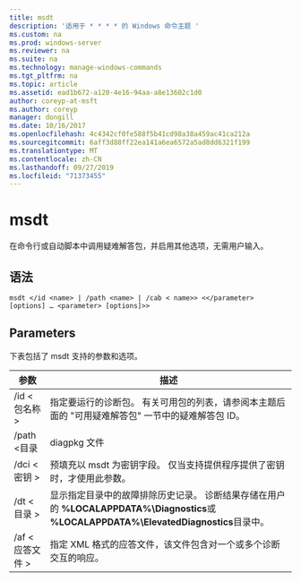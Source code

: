 ```yaml
---
title: msdt
description: '适用于 * * * * 的 Windows 命令主题 '
ms.custom: na
ms.prod: windows-server
ms.reviewer: na
ms.suite: na
ms.technology: manage-windows-commands
ms.tgt_pltfrm: na
ms.topic: article
ms.assetid: ead1b672-a120-4e16-94aa-a8e13602c1d0
author: coreyp-at-msft
ms.author: coreyp
manager: dongill
ms.date: 10/16/2017
ms.openlocfilehash: 4c4342cf0fe588f5b41cd98a38a459ac41ca212a
ms.sourcegitcommit: 6aff3d88ff22ea141a6ea6572a5ad8dd6321f199
ms.translationtype: MT
ms.contentlocale: zh-CN
ms.lasthandoff: 09/27/2019
ms.locfileid: "71373455"
---
```

# <a name="msdt"></a>msdt



在命令行或自动脚本中调用疑难解答包，并启用其他选项，无需用户输入。

## <a name="syntax"></a>语法

```
msdt </id <name> | /path <name> | /cab < name>> <</parameter> [options] … <parameter> [options]>>
```

## <a name="parameters"></a>Parameters

下表包括了 msdt 支持的参数和选项。


|      参数      |                                                                                            描述                                                                                             |
|---------------------|----------------------------------------------------------------------------------------------------------------------------------------------------------------------------------------------------|
| /id \<包名称 > |        指定要运行的诊断包。 有关可用包的列表，请参阅本主题后面的 "可用疑难解答包" 一节中的疑难解答包 ID。         |
|  /path \<目录  |                                                                                           diagpkg 文件                                                                                            |
|   /dci \<密钥 >   |                                        预填充以 msdt 为密钥字段。 仅当支持提供程序提供了密钥时，才使用此参数。                                         |
|  /dt \<目录 >   | 显示指定目录中的故障排除历史记录。 诊断结果存储在用户的 **%LOCALAPPDATA%\Diagnostics**或 **%LOCALAPPDATA%\ElevatedDiagnostics**目录中。 |
| /af \<应答文件 >  |                                               指定 XML 格式的应答文件，该文件包含对一个或多个诊断交互的响应。                                               |

